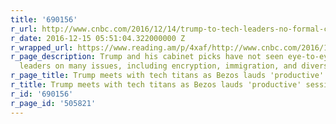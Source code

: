 ```yaml
---
title: '690156'
r_url: http://www.cnbc.com/2016/12/14/trump-to-tech-leaders-no-formal-chain-of-command-here.html
r_date: 2016-12-15 05:51:04.322000000 Z
r_wrapped_url: https://www.reading.am/p/4xaf/http://www.cnbc.com/2016/12/14/trump-to-tech-leaders-no-formal-chain-of-command-here.html
r_page_description: Trump and his cabinet picks have not seen eye-to-eye with tech
  leaders on many issues, including encryption, immigration, and diversity.
r_page_title: Trump meets with tech titans as Bezos lauds 'productive' session
r_title: Trump meets with tech titans as Bezos lauds 'productive' session
r_id: '690156'
r_page_id: '505821'
---
```


